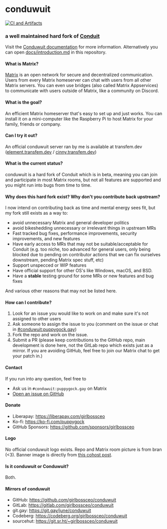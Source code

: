 # conduwuit

[![CI and Artifacts](https://github.com/girlbossceo/conduwuit/actions/workflows/ci.yml/badge.svg?branch=main)](https://github.com/girlbossceo/conduwuit/actions/workflows/ci.yml)

<!-- ANCHOR: catchphrase -->
### a well maintained hard fork of [Conduit](https://conduit.rs/)
<!-- ANCHOR_END: catchphrase -->

Visit the [Conduwuit documentation](https://conduwuit.puppyirl.gay/) for more information.
Alternatively you can open [docs/introduction.md](docs/introduction.md) in this repository.

<!-- ANCHOR: body -->
#### What is Matrix?

[Matrix](https://matrix.org) is an open network for secure and decentralized
communication. Users from every Matrix homeserver can chat with users from all
other Matrix servers. You can even use bridges (also called Matrix Appservices)
to communicate with users outside of Matrix, like a community on Discord.

#### What is the goal?

An efficient Matrix homeserver that's easy to set up and just works. You can install
it on a mini-computer like the Raspberry Pi to host Matrix for your family,
friends or company.

#### Can I try it out?

An official conduwuit server ran by me is available at transfem.dev ([element.transfem.dev](https://element.transfem.dev) / [cinny.transfem.dev](https://cinny.transfem.dev))

#### What is the current status?

conduwuit is a hard fork of Conduit which is in beta, meaning you can join and participate in most
Matrix rooms, but not all features are supported and you might run into bugs
from time to time.

#### Why does this hard fork exist? Why don't you contribute back upstream?

I now intend on contributing back as time and mental energy sees fit, but my fork still exists as a way to:
- avoid unnecessary Matrix and general developer politics
- avoid bikeshedding unnecessary or irrelevant things in upstream MRs
- Fast tracked bug fixes, performance improvements, security improvements, and new features
- Have early access to MRs that may not be suitable/acceptable for Conduit (e.g. too niche, too advanced for general users, only being blocked due to pending on contributor actions that we can fix ourselves downstream, pending Matrix spec stuff, etc)
- Support unspecced or WIP features
- Have official support for other OS's like Windows, macOS, and BSD.
- Have a **stable** testing ground for some MRs or new features and bug fixes

And various other reasons that may not be listed here.
<!-- ANCHOR_END: body -->

<!-- ANCHOR: footer -->
#### How can I contribute?

1. Look for an issue you would like to work on and make sure it's not assigned
   to other users
2. Ask someone to assign the issue to you (comment on the issue or chat in
   [#conduwuit:puppygock.gay](https://matrix.to/#/#conduwuit:puppygock.gay))
3. Fork the repo and work on the issue.
4. Submit a PR (please keep contributions to the GitHub repo, main development is done here, not the GitLab repo which exists just as a mirror. If you are avoiding GitHub, feel free to join our Matrix chat to get your patch in.)

#### Contact

If you run into any question, feel free to
- Ask us in `#conduwuit:puppygock.gay` on Matrix
- [Open an issue on GitHub](https://github.com/girlbossceo/conduwuit/issues/new)

#### Donate

- Liberapay: <https://liberapay.com/girlbossceo>
- Ko-fi: <https://ko-fi.com/puppygock>
- GitHub Sponsors: <https://github.com/sponsors/girlbossceo>

#### Logo

No official conduwuit logo exists. Repo and Matrix room picture is from bran (<3). Banner image is directly from [this cohost post](https://cohost.org/RatBaby/post/1028290-finally-a-flag-for).

#### Is it conduwuit or Conduwuit?

Both.

#### Mirrors of conduwuit

- GitHub: <https://github.com/girlbossceo/conduwuit>
- GitLab: <https://gitlab.com/girlbossceo/conduwuit>
- git.gay: <https://git.gay/june/conduwuit>
- Codeberg: <https://codeberg.org/girlbossceo/conduwuit>
- sourcehut: <https://git.sr.ht/~girlbossceo/conduwuit>
<!-- ANCHOR_END: footer -->
